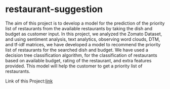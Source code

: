 # restaurant-suggestion

The aim of this project is to develop a model for the prediction of the priority list of restaurants from the available restaurants by taking the dish and budget as customer input. In this project, we analyzed the Zomato Dataset, and using sentiment analysis, text analytics, observing word clouds, DTM, and tf-idf matrices, we have developed a model to recommend the priority list of restaurants for the searched dish and budget. We have used a decision tree classification algorithm, for the classification of restaurants based on available budget, rating of the restaurant, and extra features provided. This model will help the customer to get a priority list of restaurants.

Link of this Project:[link](https://tiwarianjani.github.io/restaurant-suggestion/)

